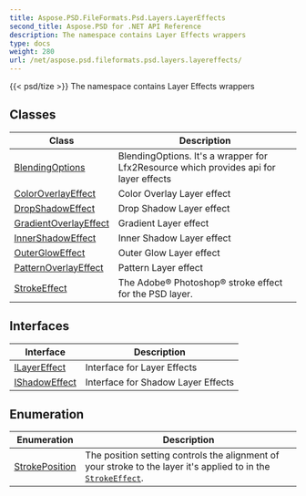 ```yaml
---
title: Aspose.PSD.FileFormats.Psd.Layers.LayerEffects
second_title: Aspose.PSD for .NET API Reference
description: The namespace contains Layer Effects wrappers
type: docs
weight: 280
url: /net/aspose.psd.fileformats.psd.layers.layereffects/
---
```

{{< psd/tize >}}
The namespace contains Layer Effects wrappers

## Classes

| Class | Description |
| --- | --- |
| [BlendingOptions](./blendingoptions/) | BlendingOptions. It's a wrapper for Lfx2Resource which provides api for layer effects |
| [ColorOverlayEffect](./coloroverlayeffect/) | Color Overlay Layer effect |
| [DropShadowEffect](./dropshadoweffect/) | Drop Shadow Layer effect |
| [GradientOverlayEffect](./gradientoverlayeffect/) | Gradient Layer effect |
| [InnerShadowEffect](./innershadoweffect/) | Inner Shadow Layer effect |
| [OuterGlowEffect](./outergloweffect/) | Outer Glow Layer effect |
| [PatternOverlayEffect](./patternoverlayeffect/) | Pattern Layer effect |
| [StrokeEffect](./strokeeffect/) | The Adobe® Photoshop® stroke effect for the PSD layer. |
## Interfaces

| Interface | Description |
| --- | --- |
| [ILayerEffect](./ilayereffect/) | Interface for Layer Effects |
| [IShadowEffect](./ishadoweffect/) | Interface for Shadow Layer Effects |
## Enumeration

| Enumeration | Description |
| --- | --- |
| [StrokePosition](./strokeposition/) | The position setting controls the alignment of your stroke to the layer it's applied to in the [`StrokeEffect`](../aspose.psd.fileformats.psd.layers.layereffects/strokeeffect/). |


